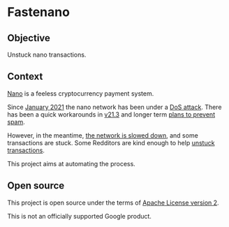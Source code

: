 # Fastenano

## Objective

Unstuck nano transactions.

## Context

[Nano](https://nano.org/) is a feeless cryptocurrency payment system. 

Since [January 2021](https://twitter.com/patrickluberus/status/1352247543149817858)
the nano network has been under a [DoS attack](https://en.wikipedia.org/wiki/Denial-of-service_attack).
There has been a quick workarounds in
[v21.3](https://medium.com/nanocurrency/recent-dos-nano-network-attack-and-v21-3-fixes-97b9b7297f9)
and longer term 
[plans to prevent spam](https://senatus.substack.com/p/nanos-latest-innovation-feeless-spam).

However, in the meantime, [the network is slowed down](https://nanocrawler.cc/network),
and some transactions are stuck.
Some Redditors are kind enough to help
[unstuck transactions](https://www.reddit.com/r/nanocurrency/comments/mo5gpr/processing_your_stuck_nano_transactions/).

This project aims at automating the process.

## Open source

This project is open source under the terms of
[Apache License version 2](LICENSE).

This is not an officially supported Google product.

